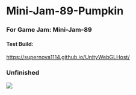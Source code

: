 # Mini-Jam-89-Pumpkin
### For Game Jam: Mini-Jam-89
#### Test Build:
https://supernova1114.github.io/UnityWebGLHost/
### Unfinished
![](RepoImages/pumpkin.gif)
